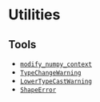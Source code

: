 # Utilities

## Tools

- [`modify_numpy_context`](modify_numpy_context.md)
- [`TypeChangeWarning`](TypeChangeWarning.md)
- [`LowerTypeCastWarning`](LowerTypeCastWarning.md)
- [`ShapeError`](ShapeError.md)
